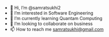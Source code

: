 - 👋 Hi, I’m @samratsukhi2
- 👀 I’m interested in Software Engineering
- 🌱 I’m currently learning Quantam Computing
- 💞️ I’m looking to collaborate on business
- 📫 How to reach me samratsukhi@gmail.com

<!---
samratsukhi2/samratsukhi2 is a ✨ special ✨ repository because its `README.md` (this file) appears on your GitHub profile.
You can click the Preview link to take a look at your changes.
--->
